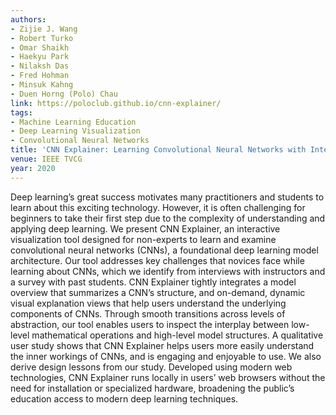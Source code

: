 ```yaml
---
authors:
- Zijie J. Wang
- Robert Turko
- Omar Shaikh
- Haekyu Park
- Nilaksh Das
- Fred Hohman
- Minsuk Kahng
- Duen Horng (Polo) Chau
link: https://poloclub.github.io/cnn-explainer/
tags:
- Machine Learning Education
- Deep Learning Visualization
- Convolutional Neural Networks
title: 'CNN Explainer: Learning Convolutional Neural Networks with Interactive Visualization.'
venue: IEEE TVCG
year: 2020
---
```

Deep learning’s great success motivates many practitioners and students to learn about this exciting technology. However, it is often challenging for beginners to take their first step due to the complexity of understanding and applying deep learning. We present CNN Explainer, an interactive visualization tool designed for non-experts to learn and examine convolutional neural networks (CNNs), a foundational deep learning model architecture. Our tool addresses key challenges that novices face while learning about CNNs, which we identify from interviews with instructors and a survey with past students. CNN Explainer tightly integrates a model overview that summarizes a CNN’s structure, and on-demand, dynamic visual explanation views that help users understand the underlying components of CNNs. Through smooth transitions across levels of abstraction, our tool enables users to inspect the interplay between low-level mathematical operations and high-level model structures. A qualitative user study shows that CNN Explainer helps users more easily understand the inner workings of CNNs, and is engaging and enjoyable to use. We also derive design lessons from our study. Developed using modern web technologies, CNN Explainer runs locally in users’ web browsers without the need for installation or specialized hardware, broadening the public’s education access to modern deep learning techniques.
